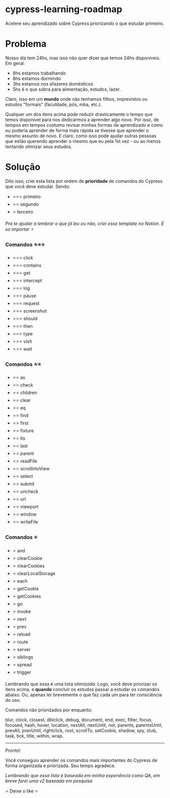 # cypress-learning-roadmap
Acelere seu aprendizado sobre Cypress priorizando o que estudar primeiro.

# Problema
Nosso dia tem 24hs, mas isso não quer dizer que temos 24hs disponíveis. Em geral:
- 8hs estamos trabalhando
- 8hs estamos dormindo
- 3hs estamos nos afazeres domésticos
- 5hs é o que sobra para alimentação, estudos, lazer.

Claro, isso em um **mundo** onde não tenhamos filhos, imprevistos ou estudos "formais" (faculdade, pós, mba, etc.).

Qualquer um dos itens acima pode reduzir drasticamente o tempo que temos disponível para nos dedicarmos a aprender algo novo. Por isso, de tempos em tempos costumo revisar minhas formas de aprendizado e como eu poderia aprender de forma mais rápida se tivesse que aprender o mesmo assunto de novo. E claro, como isso pode ajudar outras pessoas que estão querendo aprender o mesmo que eu pela 1st vez - ou ao menos tentando otimizar seus estudos.

# Solução

Dito isso, criei esta lista por ordem de **prioridade** de comandos do Cypress que você deve estudar. Sendo:

- ⭐️⭐️⭐️ primeiro
- ⭐️⭐️ segundo
- ⭐️ terceiro

*Pra te ajudar a lembrar o que já leu ou não, criei esse template no Notion. É só importar ⚡️*

### Comandos ⭐️⭐️⭐️

- ⭐️⭐️⭐️ click
- ⭐️⭐️⭐️ contains
- ⭐️⭐️⭐️ get
- ⭐️⭐️⭐️ intercept
- ⭐️⭐️⭐️ log
- ⭐️⭐️⭐️ pause
- ⭐️⭐️⭐️ request
- ⭐️⭐️⭐️ screenshot
- ⭐️⭐️⭐️ should
- ⭐️⭐️⭐️ then
- ⭐️⭐️⭐️ type
- ⭐️⭐️⭐️ visit
- ⭐️⭐️⭐️ wait

### Comandos ⭐️⭐️

- ⭐️⭐️ as 
- ⭐️⭐️ check
- ⭐️⭐️ children
- ⭐️⭐️ clear
- ⭐️⭐️ eq
- ⭐️⭐️ find
- ⭐️⭐️ first
- ⭐️⭐️ fixture
- ⭐️⭐️ its
- ⭐️⭐️ last
- ⭐️⭐️ parent
- ⭐️⭐️ readFile
- ⭐️⭐️ scrollIntoView
- ⭐️⭐️ select
- ⭐️⭐️ submit
- ⭐️⭐️ uncheck
- ⭐️⭐️ url
- ⭐️⭐️ viewport
- ⭐️⭐️ window
- ⭐️⭐️ writeFile

### Comandos ⭐️

- ⭐️ and
- ⭐️ clearCookie
- ⭐️ clearCookies
- ⭐️ clearLocalStorage
- ⭐️ each
- ⭐️ getCookie
- ⭐️ getCookies
- ⭐️ go
- ⭐️ invoke
- ⭐️ next
- ⭐️ prev
- ⭐️ reload
- ⭐️ route
- ⭐️ server
- ⭐️ siblings
- ⭐️ spread
- ⭐️ trigger

Lembrando que essa é uma lista *otimizada*. Logo, você deve priorizar os itens acima, e **quando** concluir os estudos passar a estudar os comandos abaixo. Ou, apenas ler brevemente o que faz cada um para ter consciência do uso.

Comandos não priorizados por enquanto:

blur,
clock,
closest,
dblclick,
debug,
document,
end,
exec,
filter,
focus,
focused,
hash,
hover,
location,
nextAll,
nextUntil,
not,
parents,
parentsUntil,
prevAll,
prevUntil,
rightclick,
root,
scrollTo,
setCookie,
shadow,
spy,
stub,
task,
tick,
title,
within,
wrap.

---

Pronto!

Você conseguiu aprender os comandos mais importantes do Cypress de forma organizada e priorizada.
Seu tempo agradece.

*Lembrando que essa lista é baseada em minha experiência como QA, em breve farei uma v2 baseada em pesquisa*

⭐️ Deixe o like ⭐️
